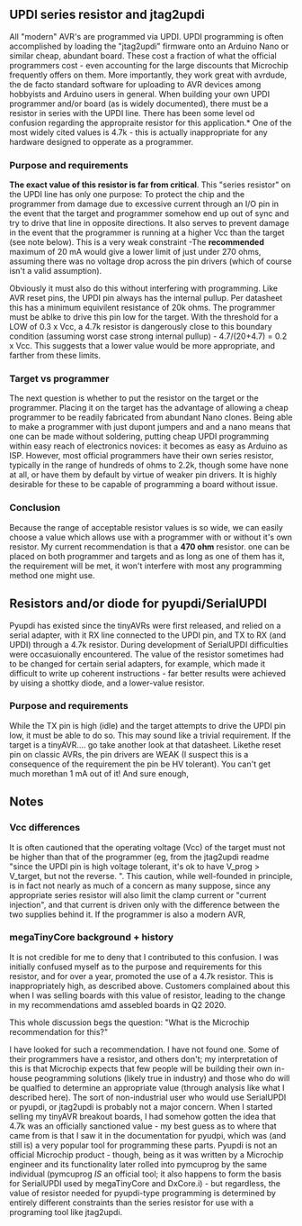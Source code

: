 ## UPDI series resistor and jtag2updi
All "modern" AVR's are programmed via UPDI. UPDI programming is often accomplished by loading the "jtag2updi" firmware onto an Arduino Nano or similar cheap, abundant board. These cost a fraction of what the official programmers cost - even accounting for the large discounts that Microchip frequently offers on them. More importantly, they work great with avrdude, the de facto standard software for uploading to AVR devices among hobbyists and Arduino users in general. When building your own UPDI programmer and/or board (as is widely documented), there must be a resistor in series with the UPDI line. There has been some level od confusion regarding the appropraite resistor for this application.* One of the most widely cited values is 4.7k - this is actually inappropriate for any hardware designed to opperate as a programmer.


### Purpose and requirements
**The exact value of this resistor is far from critical**. This "series resistor" on the UPDI line has only one purpose: To protect the chip and the programmer from damage due to excessive current through an I/O pin in the event that the target and programmer somehow end up out of sync and try to drive that line in opposite directions. It also serves to prevent damage in the event that the programmer is running at a higher Vcc than the target (see note below). This is a very weak constraint -The **recommended**  maximum of 20 mA would give a lower limit of just under 270 ohms, assuming there was no voltage drop across the pin drivers (which of course isn't a valid assumption).

Obviously it must also do this without interfering with programming. Like AVR reset pins, the UPDI pin always has the internal pullup. Per datasheet this has a minimum equivilent resistance of 20k ohms. The programmer must be ablke to drive this pin low for the target. With the threshold for a LOW of 0.3 x Vcc, a 4.7k resistor is dangerously close to this boundary condition (assuming worst case strong internal pullup) - 4.7/(20+4.7) = 0.2 x Vcc. This suggests that a lower value would be more appropriate, and farther from these limits.

### Target vs programmer
The next question is whether to put the resistor on the target or the programmer. Placing it on the target has the advantage of allowing a cheap programmer to be readily fabricated from abundant Nano clones. Being able to make a programmer with just dupont jumpers and and a nano means that one can be made without soldering, putting cheap UPDI programming within easy reach of electronics novices: it becomes as easy as Arduino as ISP. However, most official programmers have their own series resistor, typically in the range of hundreds of ohms to 2.2k, though some have none at all, or have them by default by virtue of weaker pin drivers. It is highly desirable for these to be capable of programming a board without issue.

### Conclusion
Because the range of acceptable resistor values is so wide, we can easily choose a value which allows use with a programmer with or without it's own resistor. My current recommendation is that a **470 ohm** resistor. one can be placed on both programmer and targets and as long as one of them has it, the requirement will be met, it won't interfere with most any programming method one might use.

## Resistors and/or diode for pyupdi/SerialUPDI
Pyupdi has existed since the tinyAVRs were first released, and relied on a serial adapter, with it RX line connected to the UPDI pin, and TX to RX (and UPDI) through a 4.7k resistor. During development of SerialUPDI difficulties were occasuionally encountered. The value of the resistor sometimes had to be changed for certain serial adapters, for example, which made it difficult to write up coherent instructions - far better results were achieved by uising a shottky diode, and a lower-value resistor.

### Purpose and requirements
While the TX pin is high (idle) and the target attempts to drive the UPDI pin low, it must be able to do so. This may sound like a trivial requirement. If the target is a tinyAVR.... go take another look at that datasheet. Likethe reset pin on classic AVRs, the pin drivers are WEAK (I suspect this is a consequence of the requirement the pin be HV tolerant). You can't get much morethan 1 mA out of it! And sure enough,

## Notes

### Vcc differences
It is often cautioned that the operating voltage (Vcc) of the target must not be higher than that of the programmer (eg, from the jtag2updi readme "since the UPDI pin is high voltage tolerant, it's ok to have V_prog > V_target, but not the reverse. ". This caution, while well-founded in principle, is in fact not nearly as much of a concern as many suppose, since any appropriate series resistor will also limit the clamp current or "current injection", and that current is driven only with the difference between the two supplies behind it. If the programmer is also a modern AVR,
### megaTinyCore background + history
It is not credible for me to deny that I contributed to this confusion. I was initially confused myself as to the purpose and requirements for this resistor, and for over a year, promoted the use of a 4.7k resistor. This is inappropriately high, as described above. Customers complained about this when I was selling boards with this value of resistor, leading to the change in my recommendations amd assebled boards in Q2 2020.

This whole discussion begs the question: "What is the Microchip recommendation for this?"

I have looked for such a recommendation. I have not found one. Some of their programmers have a resistor, and others don't; my interpretation of this is that Microchip expects that few people will be building their own in-house peogramming solutions (likely true in industry) and those who do will be qualfied to determine an appropriate value (through analysis like what I described here). The sort of non-industrial user who would use SerialUPDI or pyupdi, or jtag2updi is probably not a major concern.   When I started selling my tinyAVR breakout boards, I had somehow gotten the idea that 4.7k was an officially sanctioned  value - my best guess as to where that came from is that I saw it in the documentation for pyudpi, which was (and still is) a very popular tool for programming these parts. Pyupdi is not an official Microchip product - though, being as it was written by a Microchip engineer and its functionality later rolled into pymcuprog by the same individual (pymcuprog *IS* an official tool; it also happens to form the basis for SerialUPDI used by megaTinyCore and DxCore.i) - but regardless, the value of resistor needed for pyupdi-type programming is determined by entirely different constraints than the series resistor for use with a programing tool like jtag2updi.
